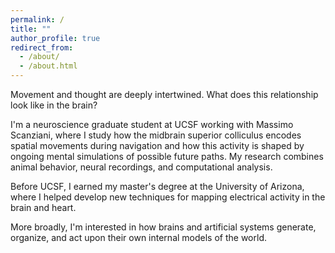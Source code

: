 ```yaml
---
permalink: /
title: ""
author_profile: true
redirect_from: 
  - /about/
  - /about.html
---
```


Movement and thought are deeply intertwined. What does this relationship look like in the brain?

I'm a neuroscience graduate student at UCSF working with Massimo Scanziani, where I study how the midbrain superior colliculus encodes spatial movements during navigation and how this activity is shaped by ongoing mental simulations of possible future paths. My research combines animal behavior, neural recordings, and computational analysis.

Before UCSF, I earned my master's degree at the University of Arizona, where I helped develop new techniques for mapping electrical activity in the brain and heart.

More broadly, I'm interested in how brains and artificial systems generate, organize, and act upon their own internal models of the world.
